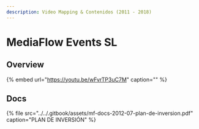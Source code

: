```yaml
---
description: Video Mapping & Contenidos (2011 - 2018)
---
```


# MediaFlow Events SL

## Overview

{% embed url="https://youtu.be/wFvrTP3uC7M" caption="" %}

## Docs 

{% file src="../../.gitbook/assets/mf-docs-2012-07-plan-de-inversion.pdf" caption="PLAN DE INVERSIÓN" %}

